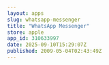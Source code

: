```yaml
---
layout: apps
slug: whatsapp-messenger
title: "WhatsApp Messenger"
store: apple
app_id: 310633997
date: 2025-09-10T15:29:07Z
published: 2009-05-04T02:43:49Z
---
```


